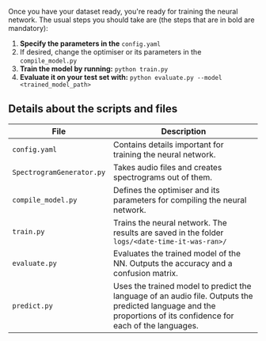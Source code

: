 Once you have your dataset ready, you're ready for training the neural network.
The usual steps you should take are (the steps that are in bold are mandatory):
 
 1. **Specify the parameters in the** `config.yaml`
 2. If desired, change the optimiser or its parameters in the `compile_model.py`
 3. **Train the model by running:** 
 `python train.py`
 4. **Evaluate it on your test set with:** 
 `python evaluate.py --model <trained_model_path>`

## Details about the scripts and files

| File | Description |
|--|--|
| `config.yaml` | Contains details important for training the neural network.|
| `SpectrogramGenerator.py` | Takes audio files and creates spectrograms out of them. |
| `compile_model.py` | Defines the optimiser and its parameters for compiling the neural network. |
| `train.py` | Trains the neural network. The results are saved in the folder `logs/<date-time-it-was-ran>/` |
| `evaluate.py` | Evaluates the trained model of the NN. Outputs the accuracy and a confusion matrix. |
| `predict.py` | Uses the trained model to predict the language of an audio file. Outputs the predicted language and the proportions of its confidence for each of the languages. |


